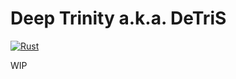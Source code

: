 # Deep Trinity a.k.a. DeTriS

[![Rust](https://github.com/s-shin/deep-trinity/actions/workflows/rust.yml/badge.svg)](https://github.com/s-shin/deep-trinity/actions/workflows/rust.yml)

WIP
